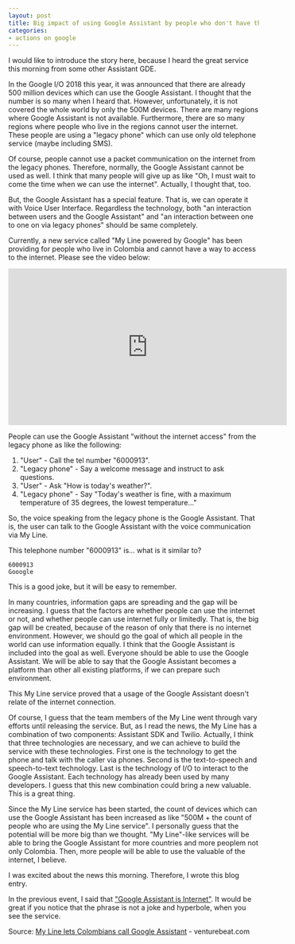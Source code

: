 ```yaml
---
layout: post
title: Big impact of using Google Assistant by people who don't have the internet
categories:
- actions on google
---
```


I would like to introduce the story here, because I heard the great service this morning from some other Assistant GDE.

In the Google I/O 2018 this year, it was announced that there are already 500 million devices which can use the
Google Assistant. I thought that the number is so many when I heard that. However, unfortunately, it is not covered
the whole world by only the 500M devices. There are many regions where Google Assistant is not available. Furthermore,
there are so many regions where people who live in the regions cannot user the internet. These people are using a
"legacy phone" which can use only old telephone service (maybe including SMS).

Of course, people cannot use a packet communication on the internet from the legacy phones. Therefore, normally,
the Google Assistant cannot be used as well. I think that many people will give up as like "Oh, I must wait to come
the time when we can use the internet". Actually, I thought that, too.

But, the Google Assistant has a special feature. That is, we can operate it with Voice User Interface. Regardless the
technology, both "an interaction between users and the Google Assistant" and "an interaction between one to one on via
legacy phones" should be same completely.

Currently, a new service called "My Line powered by Google" has been providing for people who live in Colombia and
cannot have a way to access to the internet. Please see the video below:

<iframe width="560" height="315" src="https://www.youtube.com/embed/AJPV2MZCFNU" frameborder="0" allow="autoplay; encrypted-media" allowfullscreen></iframe>

People can use the Google Assistant "without the internet access" from the legacy phone as like the following:

1. "User" - Call the tel number "6000913".
1. "Legacy phone" - Say a welcome message and instruct to ask questions.
1. "User" - Ask "How is today's weather?".
1. "Legacy phone" - Say "Today's weather is fine, with a maximum temperature of 35 degrees, the lowest temperature..."

So, the voice speaking from the legacy phone is the Google Assistant.  That is, the user can talk to the Google
Assistant with the voice communication via My Line.

This telephone number "6000913" is... what is it similar to?

```
6000913
Gooogle
```

This is a good joke, but it will be easy to remember.

In many countries, information gaps are spreading and the gap will be increasing. I guess that the factors are whether
people can use the internet or not, and whether people can use internet fully or limitedly. That is, the big gap will
be created, because of the reason of only that there is no internet environment. However, we should go the goal of
which all people in the world can use information equally. I think that the Google Assistant is included into the goal
as well. Everyone should be able to use the Google Assistant. We will be able to say that the Google Assistant becomes
a platform than other all existing platforms, if we can prepare such environment.

This My Line service proved that a usage of the Google Assistant doesn't relate of the internet connection.

Of course, I guess that the team members of the My Line went through vary efforts until releasing the service. But,
as I read the news, the My Line has a combination of two components: Assistant SDK and Twilio. Actually, I think that
three technologies are necessary, and we can achieve to build the service with these technologies. First one is the
technology to get the phone and talk with the caller via phones. Second is the text-to-speech and speech-to-text
technology. Last is the technology of I/O to interact to the Google Assistant. Each technology has already been used
by many developers. I guess that this new combination could bring a new valuable. This is a great thing.

Since the My Line service has been started, the count of devices which can use the Google Assistant has been increased
as like "500M + the count of people who are using the My Line service". I personally guess that the potential will be
more big than we thought. "My Line"-like services will be able to bring the Google Assistant for more countries and
more peoplem not only Colombia. Then, more people will be able to use the valuable of the internet, I believe.

I was excited about the news this morning. Therefore, I wrote this blog entry.

In the previous event, I said that ["Google Assistant is Internet"](https://speakerdeck.com/yoichiro/voice-user-interface-lt-vol-dot-2?slide=11).
It would be great if you notice that the phrase is not a joke and hyperbole, when you see the service.

Source: [My Line lets Colombians call Google Assistant](https://venturebeat.com/2018/06/06/my-line-lets-colombians-call-google-assistant/) - venturebeat.com
